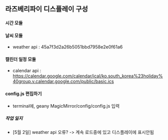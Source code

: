 ## 라즈베리파이 디스플레이 구성
#### 시간 모듈
#### 날씨 모듈
  - weather api : 45a7f3d2a26b5051bbd7958e2e0f61a6
#### 캘린더 일정 모듈
  - calendar api : https://calendar.google.com/calendar/ical/ko.south_korea%23holiday%40group.v.calendar.google.com/public/basic.ics

#### config.js 편집하기
  - terminal에, geany MagicMirror/config/config.js 입력

##### 작업 일지
- [5월 2일] weather api 오류? -> 계속 로드중에 있고 디스플레이에 표시안됨
